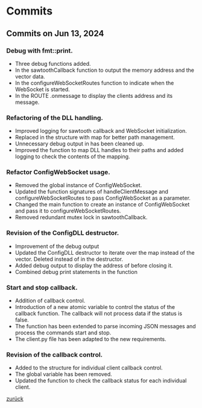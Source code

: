 # Commits

## Commits on Jun 13, 2024

### Debug with fmt::print.
- Three debug functions added.
- In the sawtoothCallback function to output the memory address and the vector data.
- In the configureWebSocketRoutes function to indicate when the WebSocket is started.
- In the ROUTE .onmessage to display the clients address and its message.

### Refactoring of the DLL handling.
- Improved logging for sawtooth callback and WebSocket initialization.
- Replaced  in the  structure with  map for better path management.
- Unnecessary debug output in  has been cleaned up.
- Improved the  function to map DLL handles to their paths and added logging to check the contents of the mapping.

### Refactor ConfigWebSocket usage.
- Removed the global instance of ConfigWebSocket.
- Updated the function signatures of handleClientMessage and configureWebSocketRoutes to pass ConfigWebSocket as a parameter.
- Changed the main function to create an instance of ConfigWebSocket and pass it to configureWebSocketRoutes.
- Removed redundant mutex lock in sawtoothCallback.

### Revision of the ConfigDLL destructor.
- Improvement of the debug output
- Updated the ConfigDLL destructor to iterate over the  map instead of the  vector. Deleted  instead of  in the destructor.
- Added debug output to display the address of  before closing it.
- Combined debug print statements in the  function

### Start and stop callback.
- Addition of callback control.
- Introduction of a new atomic variable  to control the status of the callback function. The callback will not process data if the status is false.
- The function  has been extended to parse incoming JSON messages and process the commands start and stop.
- The client.py file has been adapted to the new requirements.

### Revision of the callback control.
- Added  to the  structure for individual client callback control.
- The global variable  has been removed.
- Updated the  function to check the callback status for each individual client.

[zurück](../Unterlagen/Commits-and-Pull-Requests.md#Beispiel-Commits)
